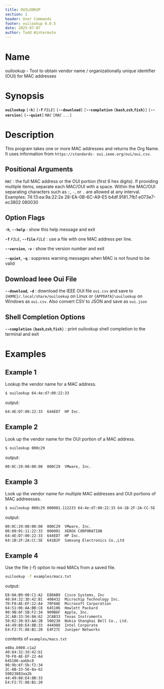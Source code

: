 ```yaml
---
title: OUILOOKUP
section: 1
header: User Commands
footer: ouilookup 0.0.5
date: 2025-07-07
author: Todd Wintermute
---
```



# Name

ouilookup - Tool to obtain vendor name / organizationally unique identifier (OUI) for MAC addresses


# Synopsis

**`ouilookup`** `[`**`-h`**`]` `[`**`-f`** _`FILE`_`]` `[`**`--download`**`]` `[`**`--completion`** `{`**`bash`**,**`zsh`**,**`fish`**`}]` `[`**`--version`**`]` `[`**`--quiet`**`]` _`MAC`_ `[`_`MAC`_ `...]`


# Description

This program takes one or more MAC addresses and returns the Org Name. It uses information from `https://standards- oui.ieee.org/oui/oui.csv`.


## Positional Arguments

_`MAC`_
: the full MAC address or the OUI portion (first 6 hex digits). If providing multiple items, separate each MAC/OUI with a space. Within the MAC/OUI separating characters such as `:`, `-`, or `.` are allowed at any interval. Examples: 74:13:ea:9a:22:2e 28-EA-0B-6C-A9-E5 b4df.9181.7fb1 e073e7-ec3802 080030


## Option Flags

**`-h`**, **`--help`**
: show this help message and exit


**`-f`** _`FILE`_, **`--file`** _`FILE`_
: use a file with one MAC address per line.


**`--version`**, **`-v`**
: show the version number and exit


**`--quiet`**, **`-q`**
: suppress warning messages when MAC is not found to be valid


## Download Ieee Oui File

**`--download`**, **`-d`**
: download the IEEE OUI file `oui.csv` and save to `{HOME}/.local/share/ouilookup` on Linux or `{APPDATA}\ouilookup` on Windows as `oui.csv`. Also convert CSV to JSON and save as `oui.json`


## Shell Completion Options

**`--completion`** `{`**`bash`**,**`zsh`**,**`fish`**`}`
: print ouilookup shell completion to the terminal and exit


# Examples


## Example 1

Lookup the vendor name for a MAC address.

```sh
$ ouilookup 64:4e:d7:00:22:33
```

output:

```sh
64:4E:D7:00:22:33  644ED7  HP Inc.
```


## Example 2

Look up the vendor name for the OUI portion of a MAC address.

```sh
$ ouilookup 000c29
```

output:

```sh
00:0C:29:00:00:00  000C29  VMware, Inc.
```


## Example 3

Look up the vendor name for multiple MAC addresses and OUI portions of MAC addreesses.

```sh
$ ouilookup 000c29 000001.112233 64:4e:d7:00:22:33 64-1B-2F-2A-CC-5E
```

output:

```sh
00:0C:29:00:00:00  000C29  VMware, Inc.
00:00:01:11:22:33  000001  XEROX CORPORATION
64:4E:D7:00:22:33  644ED7  HP Inc.
64:1B:2F:2A:CC:5E  641B2F  Samsung Electronics Co.,Ltd
```


## Example 4

Use the file (-f) option to read MACs from a saved file.

```sh
ouilookup -f examples/macs.txt 
```

output:

```
E8:0A:B9:00:C1:A2  E80AB9  Cisco Systems, Inc
40:84:32:3D:42:B1  408432  Microchip Technology Inc.
70:F8:AE:EF:22:A4  70F8AE  Microsoft Corporation
64:51:06:AA:BB:C8  645106  Hewlett Packard
90:9B:6F:5B:F2:34  909B6F  Apple, Inc.
2C:AB:33:56:8A:62  2CAB33  Texas Instruments
50:02:38:83:AA:2B  500238  Nokia Shanghai Bell Co., Ltd.
44:49:88:E4:8B:33  444988  Intel Corporate
E4:F2:7C:88:B1:20  E4F27C  Juniper Networks
```

contents of `examples/macs.txt`

```
e80a.b900.c1a2
40:84:32:3d:42:b1
70-F8-AE-EF-22-A4
645106-aabbc8
90:9b:6f:5b:f2:34
2C-AB-33-56-8a-62
50023883aa2b
44:49:88:E4:8B:33
E4:F2:7C:88:B1:20
```